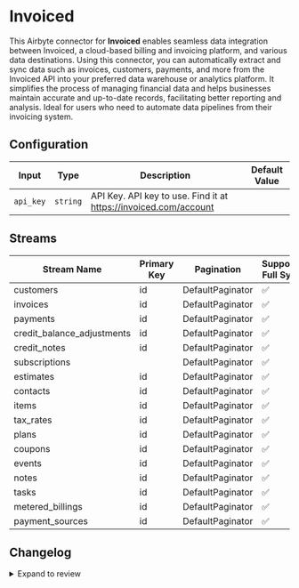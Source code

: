 # Invoiced
This Airbyte connector for **Invoiced** enables seamless data integration between Invoiced, a cloud-based billing and invoicing platform, and various data destinations. Using this connector, you can automatically extract and sync data such as invoices, customers, payments, and more from the Invoiced API into your preferred data warehouse or analytics platform. It simplifies the process of managing financial data and helps businesses maintain accurate and up-to-date records, facilitating better reporting and analysis. Ideal for users who need to automate data pipelines from their invoicing system.

## Configuration

| Input | Type | Description | Default Value |
|-------|------|-------------|---------------|
| `api_key` | `string` | API Key. API key to use. Find it at https://invoiced.com/account |  |

## Streams
| Stream Name | Primary Key | Pagination | Supports Full Sync | Supports Incremental |
|-------------|-------------|------------|---------------------|----------------------|
| customers | id | DefaultPaginator | ✅ |  ❌  |
| invoices | id | DefaultPaginator | ✅ |  ❌  |
| payments | id | DefaultPaginator | ✅ |  ❌  |
| credit_balance_adjustments | id | DefaultPaginator | ✅ |  ❌  |
| credit_notes | id | DefaultPaginator | ✅ |  ❌  |
| subscriptions |  | DefaultPaginator | ✅ |  ❌  |
| estimates | id | DefaultPaginator | ✅ |  ❌  |
| contacts | id | DefaultPaginator | ✅ |  ❌  |
| items | id | DefaultPaginator | ✅ |  ❌  |
| tax_rates | id | DefaultPaginator | ✅ |  ❌  |
| plans | id | DefaultPaginator | ✅ |  ❌  |
| coupons | id | DefaultPaginator | ✅ |  ❌  |
| events | id | DefaultPaginator | ✅ |  ❌  |
| notes | id | DefaultPaginator | ✅ |  ❌  |
| tasks | id | DefaultPaginator | ✅ |  ❌  |
| metered_billings | id | DefaultPaginator | ✅ |  ❌  |
| payment_sources | id | DefaultPaginator | ✅ |  ❌  |

## Changelog

<details>
  <summary>Expand to review</summary>

| Version          | Date              | Pull Request | Subject        |
|------------------|-------------------|--------------|----------------|
| 0.0.1 | 2024-10-14 | | Initial release by [@parthiv11](https://github.com/parthiv11) via Connector Builder |

</details>
